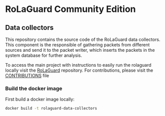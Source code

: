 # RoLaGuard Community Edition

## Data collectors

This repository contains the source code of the RoLaGuard data collectors. This component is the responsible of gathering packets from different sources and send it to the packet writer, which inserts the packets in the system database for further analysis.

To access the main project with instructions to easily run the rolaguard locally visit the [RoLaGuard](https://github.com/Argeniss-Software/rolaguard) repository. For contributions, please visit the [CONTRIBUTIONS](https://github.com/Argeniss-Software/rolaguard/blob/master/CONTRIBUTIONS.md) file
​

### Build the docker image

First build a docker image locally:

```bash
docker build -t rolaguard-data-collectors
```
